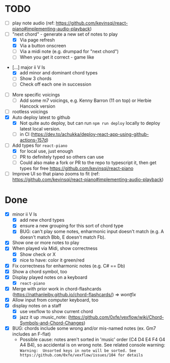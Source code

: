 # TODO

- [ ] play note audio (ref: https://github.com/kevinsqi/react-piano#implementing-audio-playback)
- [ ] "next chord" - generate a new set of notes to play
  - [x] Via page refresh
  - [x] Via a button onscreen
  - [ ] Via a midi note (e.g. drumpad for "next chord")
  - [ ] When you get it correct - game like
- [...] major ii V Is
  - [x] add minor and dominant chord types
  - [ ] Show 3 chords
  - [ ] Check off each one in succession
- [ ] More specific voicings
  - [ ] Add some m7 voicings, e.g. Kenny Barron (11 on top) or Herbie Hancock version
- [ ] rootless voicings
- [x] Auto deploy latest to github
  - [x] Not quite auto deploy, but can run `npm run deploy` locally to deploy latest local version.
  - [ ] in CI (https://dev.to/achukka/deploy-react-app-using-github-actions-157d)
- [ ] Add types for `react-piano`
  - [x] for local use, just enough
  - [ ] PR to definitely typed so others can use
  - [ ] Could also make a fork or PR to the repo to typescript it, then get types for free https://github.com/kevinsqi/react-piano
- [ ] Improve UI so that piano zooms to fit (ref: https://github.com/kevinsqi/react-piano#implementing-audio-playback)

# Done

- [x] minor ii V Is
  - [x] add new chord types
  - [x] ensure a new grouping for this sort of chord type
  - [x] BUG: can't play some notes, enharmonic input doesn't match (e.g. A doesn't match Bbb, E doesn't match Fb).
- [x] Show one or more notes to play
- [x] When played via Midi, show correctness
  - [x] Show check or X
  - [x] nice to have: color it green/red
- [x] Fix correctness for enharmonic notes (e.g. C# == Db)
- [x] Show a chord symbol, too
- [x] Display played notes on a keyboard
  - [x] `react-piano`
- [x] Merge with prior work in chord-flashcards (https://nathanleiby.github.io/chord-flashcards/) => _wontfix_
- [x] Allow input from computer keyboard, too
- [x] display notes on a staff
  - [x] use vexflow to show current chord
  - [x] jazz it up :music_note: (https://github.com/0xfe/vexflow/wiki/Chord-Symbols-and-Chord-Changes)
- [x] BUG: chords include some wrong and/or mis-named notes (ex. Gm7 includes an F-flat)
  - Possible cause: notes aren't sorted in 'music' order (C4 D4 E4 F4 G4 A4 B4), so accidental is on wrong note.
    See related console warning: `Warning:  Unsorted keys in note will be sorted. See https://github.com/0xfe/vexflow/issues/104 for details`
